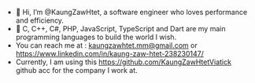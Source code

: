 - 👋 Hi, I’m @KaungZawHtet, a software engineer who loves performance and efficiency.
- 👀 C, C++, C#, PHP, JavaScript, TypeScript and Dart are my main programming languages to build the world I wish.
- You can reach me at : kaungzawhtet.mm@gmail.com or https://www.linkedin.com/in/kaung-zaw-htet-238230147/
-  Currently, I am using this https://github.com/KaungZawHtetViatick github acc for the company I work at.


